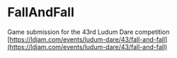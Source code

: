 # FallAndFall
Game submission for the 43rd Ludum Dare competition
[https://ldjam.com/events/ludum-dare/43/fall-and-fall](https://ldjam.com/events/ludum-dare/43/fall-and-fall)
